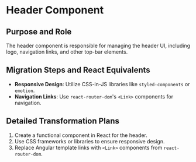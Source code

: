 # Header Component

## Purpose and Role
The header component is responsible for managing the header UI, including logo, navigation links, and other top-bar elements.

## Migration Steps and React Equivalents
- **Responsive Design**: Utilize CSS-in-JS libraries like `styled-components` or `emotion`.
- **Navigation Links**: Use `react-router-dom`'s `<Link>` components for navigation.

## Detailed Transformation Plans
1. Create a functional component in React for the header.
2. Use CSS frameworks or libraries to ensure responsive design.
3. Replace Angular template links with `<Link>` components from `react-router-dom`.